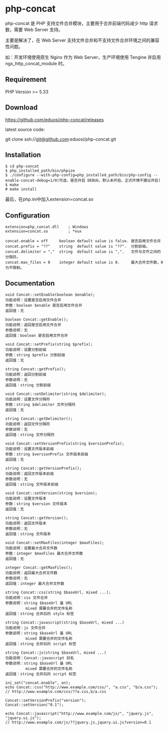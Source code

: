 php-concat
==========

php-concat 是 PHP 支持文件合并模块，主要用于合并前端代码减少 http 请求数，需要 Web Server 支持。

主要是解决了，在 Web Server 支持文件合并和不支持文件合并环境之间的兼容性问题。

如：开发环境使用原生 Nginx 作为 Web Server，生产环境使用 Tengine 并启用 ngx_http_concat_module 时。


Requirement
------------
PHP Version >= 5.33


Download
------------
https://github.com/eduosi/php-concat/releases

latest source code:

git clone ssh://git@github.com:eduosi/php-concat.git


Installation
------------
```
$ cd php-concat
$ php_installed_path/bin/phpize
$ ./configure --with-php-config=php_installed_path/bin/php-config --enable-concat-debug=1/0(可选，是否开启 DEBUG，默认未开启，正式环境不建议开启)
$ make
# make install
```

最后，在php.ini中加入extension=concat.so


Configuration
------------
```
extension=php_concat.dll	; Windows
extension=concat.so			; *nux
```

```
concat.enable = off 	boolean	default value is false. 是否启用文件合并
concat.prefix = "??" 	string 	default value is "??". 	分割前缀。
concat.delimiter = ","	string 	default value is ",". 	文件与文件之间的分隔符。
concat.max_files = 0 	integer default value is 0. 	最大合并文件数，0 为不限制。
```

Documentation
-------------
```
void Concat::setEnable(boolean $enable);
功能说明：设置是否启用文件合并
参数：boolean $enable 是否启用文件合并
返回值：无

boolean Concat::getEnable();
功能说明：返回是否启用文件合并
参数说明：无
返回值：boolean 是否启用文件合并

void Concat::setPrefix(string $prefix);
功能说明：设置分割前缀
参数：string $prefix 分割前缀
返回值：无

string Concat::getPrefix();
功能说明：返回分割前缀
参数说明：无
返回值：string 分割前缀

void Concat::setDelimiter(string $delimiter);
功能说明：设置文件分隔符
参数：string $delimiter 文件分隔符
返回值：无

string Concat::getDelimiter();
功能说明：返回文件分隔符
参数说明：无
返回值：string 文件分隔符

void Concat::setVersionPrefix(string $versionPrefix);
功能说明：设置文件版本前缀
参数：string $versionPrefix 文件版本前缀
返回值：无

string Concat::getVersionPrefix();
功能说明：返回文件版本前缀
参数说明：无
返回值：string 文件版本前缀

void Concat::setVersion(string $version);
功能说明：设置文件版本
参数：string $version 文件版本
返回值：无

string Concat::getVersion();
功能说明：返回文件版本
参数说明：无
返回值：string 文件版本

void Concat::setMaxFiles(integer $maxFiles);
功能说明：设置最大合并文件数
参数：integer $maxFiles 最大合并文件数
返回值：无

integer Concat::getMaxFiles();
功能说明：返回最大合并文件数
参数说明：无
返回值：integer 最大合并文件数

string Concat::css(string $baseUrl, mixed ...);
功能说明：css 文件合并
参数说明：string $baseUrl 基 URL
		 mixed 需要合并的文件名称
返回值：string 合并后的 style 标签

string Concat::javascript(string $baseUrl, mixed ...)
功能说明：js 文件合并
参数说明：string $baseUrl 基 URL
		 mixed 需要合并的文件名称
返回值：string 合并后的 script 标签

string Concat::js(string $baseUrl, mixed ...)
功能说明：Concat::javascript 别名
参数说明：string $baseUrl 基 URL
		 mixed 需要合并的文件名称
返回值：string 合并后的 script 标签
```

```
ini_set("concat.enable", on);
echo Concat::css("http://www.example.com/css/", "a.css", "b/a.css");
// http://www.example.com/css/??a.css,b/a.css

Concat::setVersionPrefix("version");
Concat::setVersion("0.1");

echo Concat::javascript("http://www.example.com/js/", "jquery.js", "jquery.ui.js");
// http://www.example.com/js/??jquery.js,jquery.ui.js?version=0.1
```